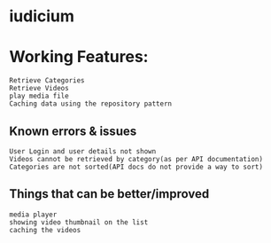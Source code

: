 # iudicium


# Working Features:
```
Retrieve Categories
Retrieve Videos
play media file
Caching data using the repository pattern
```

## Known errors & issues
```
User Login and user details not shown
Videos cannot be retrieved by category(as per API documentation)
Categories are not sorted(API docs do not provide a way to sort)

```

## Things that can be better/improved

```
media player
showing video thumbnail on the list
caching the videos

```



